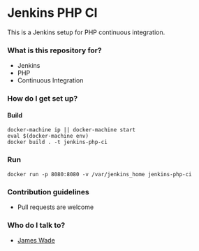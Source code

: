 # Jenkins PHP CI

This is a Jenkins setup for PHP continuous integration.

### What is this repository for? ###

* Jenkins
* PHP
* Continuous Integration

### How do I get set up? ###

#### Build

    docker-machine ip || docker-machine start
    eval $(docker-machine env)
    docker build . -t jenkins-php-ci
    
### Run

    docker run -p 8080:8080 -v /var/jenkins_home jenkins-php-ci

### Contribution guidelines ###

* Pull requests are welcome

### Who do I talk to? ###

* [James Wade](https://wade.be/)